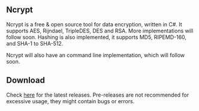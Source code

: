 ## Ncrypt
Ncrypt is a free & open source tool for data encryption, written in C#. It supports AES, Rijndael, TripleDES, DES and RSA. More implementations will follow soon. Hashing is also implemented, it supports MD5, RIPEMD-160, and SHA-1 to SHA-512.

Ncrypt will also have an command line implementation, which will follow soon.

## Download
Check [here](https://github.com/rsdkz/Ncrypt/releases) for the latest releases. Pre-releases are not recommended for excessive usage, they might contain bugs or errors.

